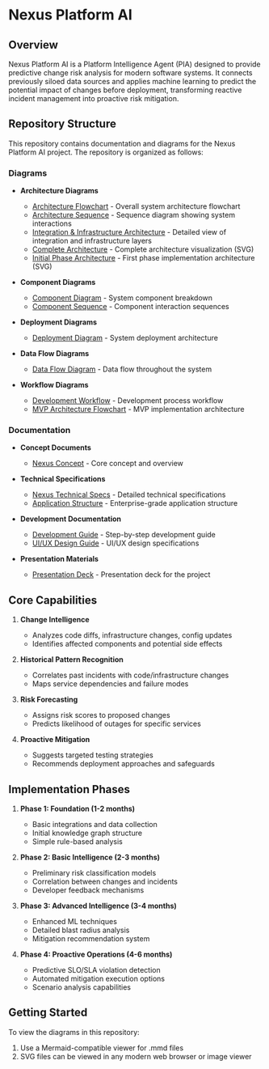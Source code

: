 # Nexus Platform AI

## Overview

Nexus Platform AI is a Platform Intelligence Agent (PIA) designed to provide predictive change risk analysis for modern software systems. It connects previously siloed data sources and applies machine learning to predict the potential impact of changes before deployment, transforming reactive incident management into proactive risk mitigation.

## Repository Structure

This repository contains documentation and diagrams for the Nexus Platform AI project. The repository is organized as follows:

### Diagrams

- **Architecture Diagrams**
  - [Architecture Flowchart](diagrams/architecture/nexus-architecture-flowchart.mmd) - Overall system architecture flowchart
  - [Architecture Sequence](diagrams/architecture/nexus-architecture-sequence.mmd) - Sequence diagram showing system interactions
  - [Integration & Infrastructure Architecture](diagrams/architecture/nexus-integration-infrastructure.mmd) - Detailed view of integration and infrastructure layers
  - [Complete Architecture](diagrams/architecture/nexus-complete-architecture.svg) - Complete architecture visualization (SVG)
  - [Initial Phase Architecture](diagrams/architecture/nexus-initial-phase-architecture.svg) - First phase implementation architecture (SVG)

- **Component Diagrams**
  - [Component Diagram](diagrams/component/nexus-component-diagram.mmd) - System component breakdown
  - [Component Sequence](diagrams/component/nexus-component-sequence.mmd) - Component interaction sequences

- **Deployment Diagrams**
  - [Deployment Diagram](diagrams/deployment/nexus-deployment-diagram.mmd) - System deployment architecture

- **Data Flow Diagrams**
  - [Data Flow Diagram](diagrams/data-flow/nexus-data-flow-diagram.mmd) - Data flow throughout the system

- **Workflow Diagrams**
  - [Development Workflow](diagrams/workflow/nexus-development-workflow.mmd) - Development process workflow
  - [MVP Architecture Flowchart](diagrams/workflow/nexus-mvp-architecture.mmd) - MVP implementation architecture

### Documentation

- **Concept Documents**
  - [Nexus Concept](docs/concept/nexus-concept.md) - Core concept and overview

- **Technical Specifications**
  - [Nexus Technical Specs](docs/technical/nexus-technical-specs.md) - Detailed technical specifications
  - [Application Structure](docs/technical/nexus-app-structure.md) - Enterprise-grade application structure

- **Development Documentation**
  - [Development Guide](docs/development/nexus-development-guide.md) - Step-by-step development guide
  - [UI/UX Design Guide](docs/development/nexus-ui-ux-design.md) - UI/UX design specifications

- **Presentation Materials**
  - [Presentation Deck](docs/presentation/nexus-presentation-deck.md) - Presentation deck for the project

## Core Capabilities

1. **Change Intelligence**
   - Analyzes code diffs, infrastructure changes, config updates
   - Identifies affected components and potential side effects

2. **Historical Pattern Recognition**
   - Correlates past incidents with code/infrastructure changes
   - Maps service dependencies and failure modes

3. **Risk Forecasting**
   - Assigns risk scores to proposed changes
   - Predicts likelihood of outages for specific services

4. **Proactive Mitigation**
   - Suggests targeted testing strategies
   - Recommends deployment approaches and safeguards

## Implementation Phases

1. **Phase 1: Foundation (1-2 months)**
   - Basic integrations and data collection
   - Initial knowledge graph structure
   - Simple rule-based analysis

2. **Phase 2: Basic Intelligence (2-3 months)**
   - Preliminary risk classification models
   - Correlation between changes and incidents
   - Developer feedback mechanisms

3. **Phase 3: Advanced Intelligence (3-4 months)**
   - Enhanced ML techniques
   - Detailed blast radius analysis
   - Mitigation recommendation system

4. **Phase 4: Proactive Operations (4-6 months)**
   - Predictive SLO/SLA violation detection
   - Automated mitigation execution options
   - Scenario analysis capabilities

## Getting Started

To view the diagrams in this repository:

1. Use a Mermaid-compatible viewer for .mmd files
2. SVG files can be viewed in any modern web browser or image viewer
